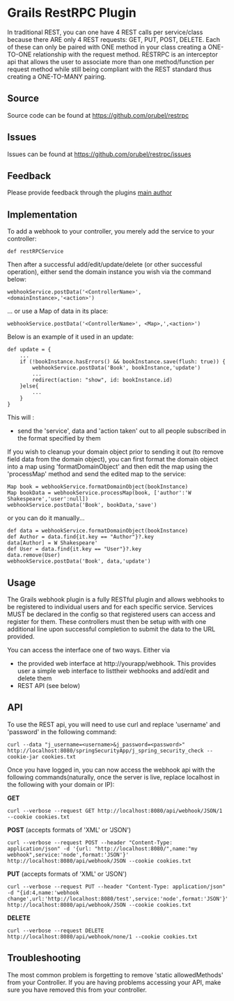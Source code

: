 # Grails RestRPC Plugin

In traditional REST, you can one have 4 REST calls per service/class because there ARE only 4 REST requests: GET, PUT, POST, DELETE. Each of these can only be paired with ONE method in your class creating a ONE-TO-ONE relationship with the request method. RESTRPC is an interceptor api that allows the user to associate more than one method/function per request method while still being compliant with the REST standard thus creating a ONE-TO-MANY pairing.

## Source

Source code can be found at https://github.com/orubel/restrpc

## Issues

Issues can be found at https://github.com/orubel/restrpc/issues

## Feedback

Please provide feedback through the plugins [main author](https://github.com/orubel)

## Implementation

To add a webhook to your controller, you merely add the service to your controller:
```
def restRPCService
```

Then after a successful add/edit/update/delete (or other successful operation), either send the domain instance you wish via the command below:
```
webhookService.postData('<ControllerName>', <domainInstance>,'<action>')
```

... or use a Map of data in its place:
```
webhookService.postData('<ControllerName>', <Map>,',<action>')
```

Below is an example of it used in an update:
```
def update = {
    ...
    if (!bookInstance.hasErrors() && bookInstance.save(flush: true)) {
        webhookService.postData('Book', bookInstance,'update')
        ...
        redirect(action: "show", id: bookInstance.id)
    }else{
        ...
    }
}
```

This will :
* send the 'service', data and 'action taken' out to all people subscribed in the format specified by them

If you wish to cleanup your domain object prior to sending it out (to remove field data from the domain object), you can first format the domain object into a map using 'formatDomainObject' and then edit the map using the 'processMap' method and send the edited map to the service:
```
Map book = webhookService.formatDomainObject(bookInstance)
Map bookData = webhookService.processMap(book, ['author':'W Shakespeare','user':null])
webhookService.postData('Book', bookData,'save')
```

or you can do it manually...

```
def data = webhookService.formatDomainObject(bookInstance)
def Author = data.find{it.key == "Author"}?.key
data[Author] = W Shakespeare' 
def User = data.find{it.key == "User"}?.key
data.remove(User)
webhookService.postData('Book', data,'update')
```

## Usage

The Grails webhook plugin is a fully RESTful plugin and allows webhooks to be registered to individual users and for each specific service. Services MUST be declared in the config so that registered users can access and register for them. These controllers must then be setup with with one additional line upon successful completion to submit the data to the URL provided.

You can access the interface one of two ways. Either via
* the provided web interface at http://yourapp/webhook. This provides user a simple web interface to listtheir webhooks and add/edit and delete them
* REST API (see below)

## API

To use the REST api, you will need to use curl and replace 'username' and 'password' in the following command:
```
curl --data "j_username=<username>&j_password=<password>" http://localhost:8080/springSecurityApp/j_spring_security_check --cookie-jar cookies.txt
```
Once you have logged in, you can now access the webhook api with the following commands(naturally, once the server is live, replace localhost in the following with your domain or IP):

**GET**
```
curl --verbose --request GET http://localhost:8080/api/webhook/JSON/1 --cookie cookies.txt
```
**POST** (accepts formats of 'XML' or 'JSON')
```
curl --verbose --request POST --header "Content-Type: application/json" -d '{url: "http://localhost:8080/",name:"my webhook",service:'node',format:'JSON'}' http://localhost:8080/api/webhook/JSON --cookie cookies.txt
```
**PUT** (accepts formats of 'XML' or 'JSON')
```
curl --verbose --request PUT --header "Content-Type: application/json" -d "{id:4,name:'webhook change',url:'http://localhost:8080/test',service:'node',format:'JSON'}" http://localhost:8080/api/webhook/JSON --cookie cookies.txt
```
**DELETE**
```
curl --verbose --request DELETE http://localhost:8080/api/webhook/none/1 --cookie cookies.txt
```

## Troubleshooting


The most common problem is forgetting to remove 'static allowedMethods' from your Controller. If you are having problems accessing your API, make sure you have removed this from your controller.



